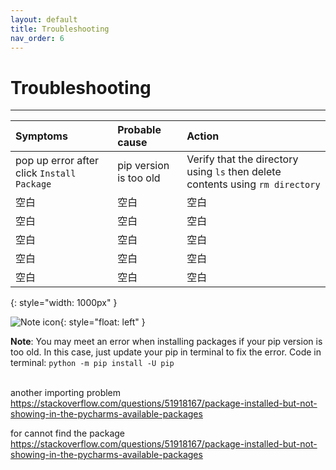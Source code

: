 ```yaml
---
layout: default
title: Troubleshooting
nav_order: 6
---
```


# Troubleshooting

---

|  Symptoms  | Probable cause  | Action |
| :----------| :----------------| :--------|
|pop up error after click `Install Package`| pip version is too old | Verify that the directory using `ls` then delete contents using `rm directory`|
| 空白 | 空白 | 空白|
| 空白 | 空白 | 空白|
| 空白 | 空白 | 空白|
| 空白 | 空白 | 空白|
| 空白 | 空白 | 空白|
{: style="width: 1000px" }

![Note icon](https://github.com/dl90/linux-basics/blob/gh-pages/docs/images/icons/note.png?raw=true "Note"){: style="float: left" }

**Note**: You may meet an error when installing packages if your pip version is too old. In this case, just update your pip in terminal to fix the error. Code in terminal: `python -m pip install -U pip `
<br />
<br />

another importing problem https://stackoverflow.com/questions/51918167/package-installed-but-not-showing-in-the-pycharms-available-packages

for cannot find the package https://stackoverflow.com/questions/51918167/package-installed-but-not-showing-in-the-pycharms-available-packages